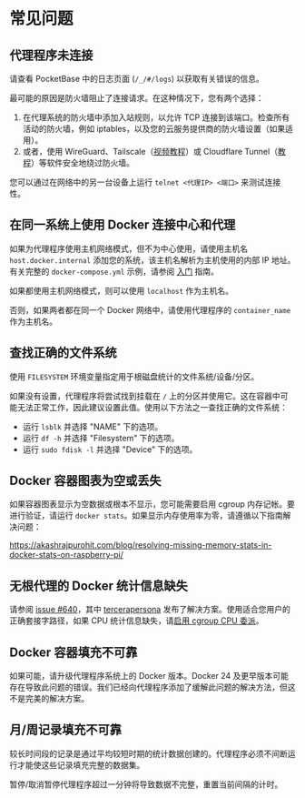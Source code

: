 # 常见问题

## 代理程序未连接

请查看 PocketBase 中的日志页面 (`/_/#/logs`) 以获取有关错误的信息。

最可能的原因是防火墙阻止了连接请求。在这种情况下，您有两个选择：

1. 在代理系统的防火墙中添加入站规则，以允许 TCP 连接到该端口。检查所有活动的防火墙，例如 iptables，以及您的云服务提供商的防火墙设置（如果适用）。
2. 或者，使用 WireGuard、Tailscale（[视频教程](https://www.youtube.com/watch?v=O_9wT-5LoHM)）或 Cloudflare Tunnel（[教程](https://github.com/henrygd/beszel/discussions/250)）等软件安全地绕过防火墙。

您可以通过在网络中的另一台设备上运行 `telnet <代理IP> <端口>` 来测试连接性。

## 在同一系统上使用 Docker 连接中心和代理

如果为代理程序使用主机网络模式，但不为中心使用，请使用主机名 `host.docker.internal` 添加您的系统，该主机名解析为主机使用的内部 IP 地址。有关完整的 `docker-compose.yml` 示例，请参阅 [入门](./getting-started.md) 指南。

如果都使用主机网络模式，则可以使用 `localhost` 作为主机名。

否则，如果两者都在同一个 Docker 网络中，请使用代理程序的 `container_name` 作为主机名。

## 查找正确的文件系统

使用 `FILESYSTEM` 环境变量指定用于根磁盘统计的文件系统/设备/分区。

如果没有设置，代理程序将尝试找到挂载在 `/` 上的分区并使用它。这在容器中可能无法正常工作，因此建议设置此值。使用以下方法之一查找正确的文件系统：

- 运行 `lsblk` 并选择 "NAME" 下的选项。
- 运行 `df -h` 并选择 "Filesystem" 下的选项。
- 运行 `sudo fdisk -l` 并选择 "Device" 下的选项。

## Docker 容器图表为空或丢失

如果容器图表显示为空数据或根本不显示，您可能需要启用 cgroup 内存记帐。要进行验证，请运行 `docker stats`。如果显示内存使用率为零，请遵循以下指南解决问题：

<https://akashrajpurohit.com/blog/resolving-missing-memory-stats-in-docker-stats-on-raspberry-pi/>

## 无根代理的 Docker 统计信息缺失

请参阅 [issue #640](https://github.com/henrygd/beszel/issues/640)，其中 [tercerapersona](https://github.com/tercerapersona) 发布了解决方案。使用适合您用户的正确套接字路径，如果 CPU 统计信息缺失，请[启用 cgroup CPU 委派](https://rootlesscontaine.rs/getting-started/common/cgroup2/#enabling-cpu-cpuset-and-io-delegation)。

## Docker 容器填充不可靠

如果可能，请升级代理程序系统上的 Docker 版本。Docker 24 及更早版本可能存在导致此问题的错误。我们已经向代理程序添加了缓解此问题的解决方法，但这不是完美的解决方案。

## 月/周记录填充不可靠

较长时间段的记录是通过平均较短时期的统计数据创建的。代理程序必须不间断运行才能使这些记录填充完整的数据集。

暂停/取消暂停代理程序超过一分钟将导致数据不完整，重置当前间隔的计时。
